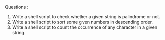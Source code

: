 Questions :

1. Write a shell script to check whether a given string is palindrome or not.
2. Write a shell script to sort some given numbers in descending order.
3. Write a shell script to count the occurrence of any character in a given string.
